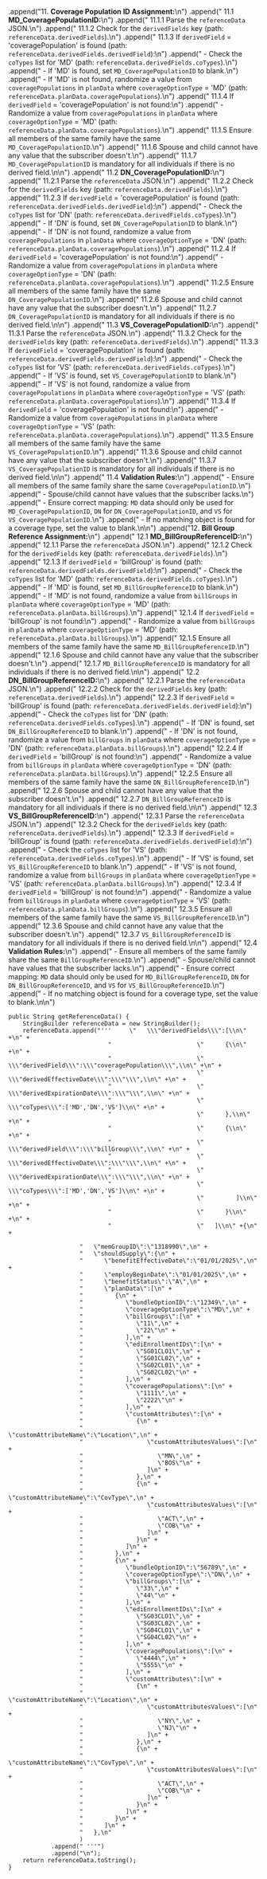  .append("11. **Coverage Population ID Assignment:**\n")
                .append("   11.1 **MD_CoveragePopulationID:**\n")
                .append("       11.1.1 Parse the `referenceData` JSON.\n")
                .append("       11.1.2 Check for the `derivedFields` key (path: `referenceData.derivedFields`).\n")
                .append("       11.1.3 If `derivedField` = 'coveragePopulation' is found (path: `referenceData.derivedFields.derivedField`):\n")
                .append("           - Check the `coTypes` list for 'MD' (path: `referenceData.derivedFields.coTypes`).\n")
                .append("           - If 'MD' is found, set `MD_CoveragePopulationID` to blank.\n")
                .append("           - If 'MD' is not found, randomize a value from `coveragePopulations` in `planData` where `coverageOptionType` = 'MD' (path: `referenceData.planData.coveragePopulations`).\n")
                .append("       11.1.4 If `derivedField` = 'coveragePopulation' is not found:\n")
                .append("           - Randomize a value from `coveragePopulations` in `planData` where `coverageOptionType` = 'MD' (path: `referenceData.planData.coveragePopulations`).\n")
                .append("       11.1.5 Ensure all members of the same family have the same `MD_CoveragePopulationID`.\n")
                .append("       11.1.6 Spouse and child cannot have any value that the subscriber doesn't.\n")
                .append("       11.1.7 `MD_CoveragePopulationID` is mandatory for all individuals if there is no derived field.\n\n")
                .append("   11.2 **DN_CoveragePopulationID:**\n")
                .append("       11.2.1 Parse the `referenceData` JSON.\n")
                .append("       11.2.2 Check for the `derivedFields` key (path: `referenceData.derivedFields`).\n")
                .append("       11.2.3 If `derivedField` = 'coveragePopulation' is found (path: `referenceData.derivedFields.derivedField`):\n")
                .append("           - Check the `coTypes` list for 'DN' (path: `referenceData.derivedFields.coTypes`).\n")
                .append("           - If 'DN' is found, set `DN_CoveragePopulationID` to blank.\n")
                .append("           - If 'DN' is not found, randomize a value from `coveragePopulations` in `planData` where `coverageOptionType` = 'DN' (path: `referenceData.planData.coveragePopulations`).\n")
                .append("       11.2.4 If `derivedField` = 'coveragePopulation' is not found:\n")
                .append("           - Randomize a value from `coveragePopulations` in `planData` where `coverageOptionType` = 'DN' (path: `referenceData.planData.coveragePopulations`).\n")
                .append("       11.2.5 Ensure all members of the same family have the same `DN_CoveragePopulationID`.\n")
                .append("       11.2.6 Spouse and child cannot have any value that the subscriber doesn't.\n")
                .append("       11.2.7 `DN_CoveragePopulationID` is mandatory for all individuals if there is no derived field.\n\n")
                .append("   11.3 **VS_CoveragePopulationID:**\n")
                .append("       11.3.1 Parse the `referenceData` JSON.\n")
                .append("       11.3.2 Check for the `derivedFields` key (path: `referenceData.derivedFields`).\n")
                .append("       11.3.3 If `derivedField` = 'coveragePopulation' is found (path: `referenceData.derivedFields.derivedField`):\n")
                .append("           - Check the `coTypes` list for 'VS' (path: `referenceData.derivedFields.coTypes`).\n")
                .append("           - If 'VS' is found, set `VS_CoveragePopulationID` to blank.\n")
                .append("           - If 'VS' is not found, randomize a value from `coveragePopulations` in `planData` where `coverageOptionType` = 'VS' (path: `referenceData.planData.coveragePopulations`).\n")
                .append("       11.3.4 If `derivedField` = 'coveragePopulation' is not found:\n")
                .append("           - Randomize a value from `coveragePopulations` in `planData` where `coverageOptionType` = 'VS' (path: `referenceData.planData.coveragePopulations`).\n")
                .append("       11.3.5 Ensure all members of the same family have the same `VS_CoveragePopulationID`.\n")
                .append("       11.3.6 Spouse and child cannot have any value that the subscriber doesn't.\n")
                .append("       11.3.7 `VS_CoveragePopulationID` is mandatory for all individuals if there is no derived field.\n\n")
                .append("   11.4 **Validation Rules:**\n")
                .append("       - Ensure all members of the same family share the same `CoveragePopulationID`.\n")
                .append("       - Spouse/child cannot have values that the subscriber lacks.\n")
                .append("       - Ensure correct mapping: `MD` data should only be used for `MD_CoveragePopulationID`, `DN` for `DN_CoveragePopulationID`, and `VS` for `VS_CoveragePopulationID`.\n")
                .append("       - If no matching object is found for a coverage type, set the value to blank.\n\n")
                .append("12. **Bill Group Reference Assignment:**\n")
                .append("   12.1 **MD_BillGroupReferenceID:**\n")
                .append("       12.1.1 Parse the `referenceData` JSON.\n")
                .append("       12.1.2 Check for the `derivedFields` key (path: `referenceData.derivedFields`).\n")
                .append("       12.1.3 If `derivedField` = 'billGroup' is found (path: `referenceData.derivedFields.derivedField`):\n")
                .append("           - Check the `coTypes` list for 'MD' (path: `referenceData.derivedFields.coTypes`).\n")
                .append("           - If 'MD' is found, set `MD_BillGroupReferenceID` to blank.\n")
                .append("           - If 'MD' is not found, randomize a value from `billGroups` in `planData` where `coverageOptionType` = 'MD' (path: `referenceData.planData.billGroups`).\n")
                .append("       12.1.4 If `derivedField` = 'billGroup' is not found:\n")
                .append("           - Randomize a value from `billGroups` in `planData` where `coverageOptionType` = 'MD' (path: `referenceData.planData.billGroups`).\n")
                .append("       12.1.5 Ensure all members of the same family have the same `MD_BillGroupReferenceID`.\n")
                .append("       12.1.6 Spouse and child cannot have any value that the subscriber doesn't.\n")
                .append("       12.1.7 `MD_BillGroupReferenceID` is mandatory for all individuals if there is no derived field.\n\n")
                .append("   12.2 **DN_BillGroupReferenceID:**\n")
                .append("       12.2.1 Parse the `referenceData` JSON.\n")
                .append("       12.2.2 Check for the `derivedFields` key (path: `referenceData.derivedFields`).\n")
                .append("       12.2.3 If `derivedField` = 'billGroup' is found (path: `referenceData.derivedFields.derivedField`):\n")
                .append("           - Check the `coTypes` list for 'DN' (path: `referenceData.derivedFields.coTypes`).\n")
                .append("           - If 'DN' is found, set `DN_BillGroupReferenceID` to blank.\n")
                .append("           - If 'DN' is not found, randomize a value from `billGroups` in `planData` where `coverageOptionType` = 'DN' (path: `referenceData.planData.billGroups`).\n")
                .append("       12.2.4 If `derivedField` = 'billGroup' is not found:\n")
                .append("           - Randomize a value from `billGroups` in `planData` where `coverageOptionType` = 'DN' (path: `referenceData.planData.billGroups`).\n")
                .append("       12.2.5 Ensure all members of the same family have the same `DN_BillGroupReferenceID`.\n")
                .append("       12.2.6 Spouse and child cannot have any value that the subscriber doesn't.\n")
                .append("       12.2.7 `DN_BillGroupReferenceID` is mandatory for all individuals if there is no derived field.\n\n")
                .append("   12.3 **VS_BillGroupReferenceID:**\n")
                .append("       12.3.1 Parse the `referenceData` JSON.\n")
                .append("       12.3.2 Check for the `derivedFields` key (path: `referenceData.derivedFields`).\n")
                .append("       12.3.3 If `derivedField` = 'billGroup' is found (path: `referenceData.derivedFields.derivedField`):\n")
                .append("           - Check the `coTypes` list for 'VS' (path: `referenceData.derivedFields.coTypes`).\n")
                .append("           - If 'VS' is found, set `VS_BillGroupReferenceID` to blank.\n")
                .append("           - If 'VS' is not found, randomize a value from `billGroups` in `planData` where `coverageOptionType` = 'VS' (path: `referenceData.planData.billGroups`).\n")
                .append("       12.3.4 If `derivedField` = 'billGroup' is not found:\n")
                .append("           - Randomize a value from `billGroups` in `planData` where `coverageOptionType` = 'VS' (path: `referenceData.planData.billGroups`).\n")
                .append("       12.3.5 Ensure all members of the same family have the same `VS_BillGroupReferenceID`.\n")
                .append("       12.3.6 Spouse and child cannot have any value that the subscriber doesn't.\n")
                .append("       12.3.7 `VS_BillGroupReferenceID` is mandatory for all individuals if there is no derived field.\n\n")
                .append("   12.4 **Validation Rules:**\n")
                .append("       - Ensure all members of the same family share the same `BillGroupReferenceID`.\n")
                .append("       - Spouse/child cannot have values that the subscriber lacks.\n")
                .append("       - Ensure correct mapping: `MD` data should only be used for `MD_BillGroupReferenceID`, `DN` for `DN_BillGroupReferenceID`, and `VS` for `VS_BillGroupReferenceID`.\n")
                .append("       - If no matching object is found for a coverage type, set the value to blank.\n\n")





    public String getReferenceData() {
        StringBuilder referenceData = new StringBuilder();
        referenceData.append("'''     \"   \\\"derivedFields\\\":[\\n\" +\n" +
                                "                        \"      {\\n\" +\n" +
                                "                        \"         \\\"derivedField\\\":\\\"coveragePopulation\\\",\\n\" +\n" +
                                "                        \"         \\\"derivedEffectiveDate\\\":\\\"\\\",\\n\" +\n" +
                                "                        \"         \\\"derivedExpirationDate\\\":\\\"\\\",\\n\" +\n" +
                                "                        \"         \\\"coTypes\\\":['MD','DN','VS']\\n\" +\n" +
                                "                        \"      },\\n\" +\n" +
                                "                        \"      {\\n\" +\n" +
                                "                        \"         \\\"derivedField\\\":\\\"billGroup\\\",\\n\" +\n" +
                                "                        \"         \\\"derivedEffectiveDate\\\":\\\"\\\",\\n\" +\n" +
                                "                        \"         \\\"derivedExpirationDate\\\":\\\"\\\",\\n\" +\n" +
                                "                        \"         \\\"coTypes\\\":['MD','DN','VS']\\n\" +\n" +
                                "                        \"         ]\\n\" +\n" +
                                "                        \"      }\\n\" +\n" +
                                "                        \"   ]\\n\" +{\n" +

                        "   \"memGroupID\":\"1318990\",\n" +
                        "   \"shouldSupply\":{\n" +
                        "      \"benefitEffectiveDate\":\"01/01/2025\",\n" +
                        "      \"employBeginDate\":\"01/01/2025\",\n" +
                        "      \"benefitStatus\":\"A\",\n" +
                        "      \"planData\":[\n" +
                        "         {\n" +
                        "            \"bundleOptionID\":\"12349\",\n" +
                        "            \"coverageOptionType\":\"MD\",\n" +
                        "            \"billGroups\":[\n" +
                        "               \"11\",\n" +
                        "               \"22\"\n" +
                        "            ],\n" +
                        "            \"ediEnrollmentIDs\":[\n" +
                        "               \"SG01CLO1\",\n" +
                        "               \"SG01CL02\",\n" +
                        "               \"SG02CL01\",\n" +
                        "               \"SG02CL02\"\n" +
                        "            ],\n" +
                        "            \"coveragePopulations\":[\n" +
                        "               \"1111\",\n" +
                        "               \"2222\"\n" +
                        "            ],\n" +
                        "            \"customAttributes\":[\n" +
                        "               {\n" +
                        "                  \"customAttributeName\":\"Location\",\n" +
                        "                  \"customAttributesValues\":[\n" +
                        "                     \"MN\",\n" +
                        "                     \"BOS\"\n" +
                        "                  ]\n" +
                        "               },\n" +
                        "               {\n" +
                        "                  \"customAttributeName\":\"CovType\",\n" +
                        "                  \"customAttributesValues\":[\n" +
                        "                     \"ACT\",\n" +
                        "                     \"COB\"\n" +
                        "                  ]\n" +
                        "               }\n" +
                        "            ]\n" +
                        "         },\n" +
                        "         {\n" +
                        "            \"bundleOptionID\":\"56789\",\n" +
                        "            \"coverageOptionType\":\"DN\",\n" +
                        "            \"billGroups\":[\n" +
                        "               \"33\",\n" +
                        "               \"44\"\n" +
                        "            ],\n" +
                        "            \"ediEnrollmentIDs\":[\n" +
                        "               \"SG03CLO1\",\n" +
                        "               \"SG03CL02\",\n" +
                        "               \"SG04CLO1\",\n" +
                        "               \"SG04CL02\"\n" +
                        "            ],\n" +
                        "            \"coveragePopulations\":[\n" +
                        "               \"4444\",\n" +
                        "               \"5555\"\n" +
                        "            ],\n" +
                        "            \"customAttributes\":[\n" +
                        "               {\n" +
                        "                  \"customAttributeName\":\"Location\",\n" +
                        "                  \"customAttributesValues\":[\n" +
                        "                     \"NY\",\n" +
                        "                     \"NJ\"\n" +
                        "                  ]\n" +
                        "               },\n" +
                        "               {\n" +
                        "                  \"customAttributeName\":\"CovType\",\n" +
                        "                  \"customAttributesValues\":[\n" +
                        "                     \"ACT\",\n" +
                        "                     \"COB\"\n" +
                        "                  ]\n" +
                        "               }\n" +
                        "            ]\n" +
                        "         }\n" +
                        "      ]\n" +
                        "   },\n"
                        )
                .append(" '''")
                .append("\n");
        return referenceData.toString();
    }

